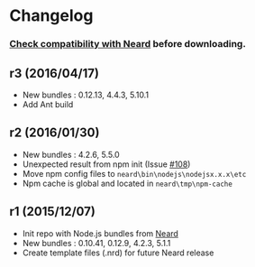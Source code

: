 # Changelog

### [Check compatibility with Neard](https://github.com/crazy-max/neard/wiki/binNode.js#latest) before downloading.

## r3 (2016/04/17)

* New bundles : 0.12.13, 4.4.3, 5.10.1
* Add Ant build

## r2 (2016/01/30)

* New bundles : 4.2.6, 5.5.0
* Unexpected result from npm init (Issue [#108](https://github.com/crazy-max/neard/issues/108))
* Move npm config files to `neard\bin\nodejs\nodejsx.x.x\etc`
* Npm cache is global and located in `neard\tmp\npm-cache`

## r1 (2015/12/07)

* Init repo with Node.js bundles from [Neard](https://github.com/crazy-max/neard)
* New bundles : 0.10.41, 0.12.9, 4.2.3, 5.1.1
* Create template files (.nrd) for future Neard release
